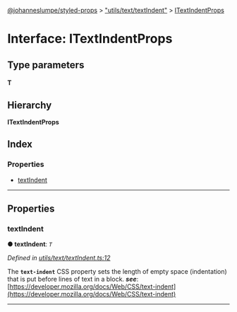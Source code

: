 [@johanneslumpe/styled-props](../README.md) > ["utils/text/textIndent"](../modules/_utils_text_textindent_.md) > [ITextIndentProps](../interfaces/_utils_text_textindent_.itextindentprops.md)

# Interface: ITextIndentProps

## Type parameters
#### T 
## Hierarchy

**ITextIndentProps**

## Index

### Properties

* [textIndent](_utils_text_textindent_.itextindentprops.md#textindent)

---

## Properties

<a id="textindent"></a>

###  textIndent

**● textIndent**: *`T`*

*Defined in [utils/text/textIndent.ts:12](https://github.com/johanneslumpe/styled-props/blob/3abf398/src/utils/text/textIndent.ts#L12)*

The **`text-indent`** CSS property sets the length of empty space (indentation) that is put before lines of text in a block.
*__see__*: [https://developer.mozilla.org/docs/Web/CSS/text-indent](https://developer.mozilla.org/docs/Web/CSS/text-indent)

___

